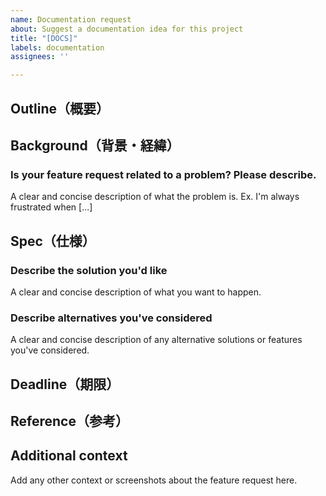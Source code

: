 ```yaml
---
name: Documentation request
about: Suggest a documentation idea for this project
title: "[DOCS]"
labels: documentation
assignees: ''

---
```


## Outline（概要）

## Background（背景・経緯）

### Is your feature request related to a problem? Please describe.
A clear and concise description of what the problem is. Ex. I'm always frustrated when [...]

## Spec（仕様）

### Describe the solution you'd like
A clear and concise description of what you want to happen.

### Describe alternatives you've considered
A clear and concise description of any alternative solutions or features you've considered.

## Deadline（期限）

## Reference（参考）

## Additional context
Add any other context or screenshots about the feature request here.
